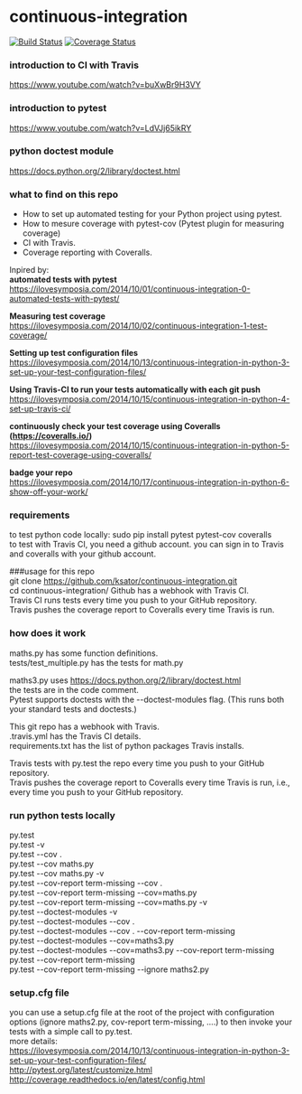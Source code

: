 # continuous-integration
[![Build Status](https://travis-ci.org/ksator/continuous-integration.svg?branch=master)](https://travis-ci.org/ksator/continuous-integration)
[![Coverage Status](https://coveralls.io/repos/github/ksator/continuous-integration/badge.svg?branch=master)](https://coveralls.io/github/ksator/continuous-integration?branch=master)


### introduction to CI with Travis   
https://www.youtube.com/watch?v=buXwBr9H3VY  

### introduction to pytest
https://www.youtube.com/watch?v=LdVJj65ikRY 

### python doctest module  
https://docs.python.org/2/library/doctest.html  
  
### what to find on this repo  
- How to set up automated testing for your Python project using pytest.  
- How to mesure coverage with pytest-cov (Pytest plugin for measuring coverage)
- CI with Travis. 
- Coverage reporting with Coveralls.  

Inpired by:  
**automated tests with pytest**    
https://ilovesymposia.com/2014/10/01/continuous-integration-0-automated-tests-with-pytest/  

**Measuring test coverage**    
https://ilovesymposia.com/2014/10/02/continuous-integration-1-test-coverage/  

**Setting up test configuration files**    
https://ilovesymposia.com/2014/10/13/continuous-integration-in-python-3-set-up-your-test-configuration-files/  

**Using Travis-CI to run your tests automatically with each git push**    
https://ilovesymposia.com/2014/10/15/continuous-integration-in-python-4-set-up-travis-ci/  

**continuously check your test coverage using Coveralls (https://coveralls.io/)**    
https://ilovesymposia.com/2014/10/15/continuous-integration-in-python-5-report-test-coverage-using-coveralls/ 

**badge your repo**    
https://ilovesymposia.com/2014/10/17/continuous-integration-in-python-6-show-off-your-work/  


### requirements
to test python code locally: sudo pip install pytest pytest-cov coveralls  
to test with Travis CI, you need a github account. you can sign in to Travis and coveralls with your github account.       

###usage for this repo  
git clone https://github.com/ksator/continuous-integration.git  
cd continuous-integration/ 
Github has a webhook with Travis CI.   
Travis CI runs tests every time you push to your GitHub repository.   
Travis pushes the coverage report to Coveralls every time Travis is run.  


### how does it work
maths.py has some function definitions.  
tests/test_multiple.py has the tests for math.py  

maths3.py uses https://docs.python.org/2/library/doctest.html  
the tests are in the code comment.  
Pytest supports doctests with the --doctest-modules flag. (This runs both your standard tests and doctests.)

This git repo has a webhook with Travis.   
.travis.yml has the Travis CI details.  
requirements.txt has the list of python packages Travis installs.  

Travis tests with py.test the repo every time you push to your GitHub repository.   
Travis pushes the coverage report to Coveralls every time Travis is run, i.e., every time you push to your GitHub repository.   


### run python tests locally  
py.test  
py.test -v  
py.test --cov .  
py.test --cov maths.py  
py.test --cov maths.py -v  
py.test --cov-report term-missing --cov .  
py.test --cov-report term-missing --cov=maths.py  
py.test --cov-report term-missing --cov=maths.py -v  
py.test --doctest-modules -v  
py.test --doctest-modules --cov .  
py.test --doctest-modules --cov . --cov-report term-missing  
py.test --doctest-modules --cov=maths3.py  
py.test --doctest-modules --cov=maths3.py --cov-report term-missing  
py.test --cov-report term-missing    
py.test --cov-report term-missing --ignore maths2.py  
  
###  setup.cfg file  
you can use a setup.cfg file at the root of the project with configuration options (ignore maths2.py, cov-report term-missing, ....) to then invoke your tests with a simple call to py.test.  
more details:   
https://ilovesymposia.com/2014/10/13/continuous-integration-in-python-3-set-up-your-test-configuration-files/  
http://pytest.org/latest/customize.html  
http://coverage.readthedocs.io/en/latest/config.html  









